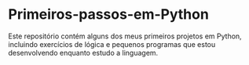 # Primeiros-passos-em-Python
Este repositório contém alguns dos meus primeiros projetos em Python, incluindo exercícios de lógica e pequenos programas que estou desenvolvendo enquanto estudo a linguagem.  
